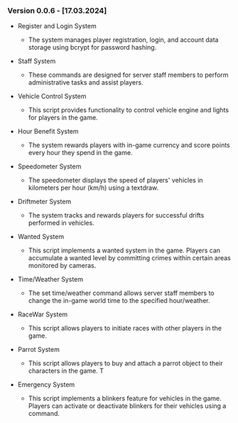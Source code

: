 ### Version 0.0.6 - [17.03.2024]

- Register and Login System
    - The system manages player registration, login, and account data storage using bcrypt for password hashing.

- Staff System
    - These commands are designed for server staff members to perform administrative tasks and assist players.

- Vehicle Control System
    - This script provides functionality to control vehicle engine and lights for players in the game.

- Hour Benefit System
    - The system rewards players with in-game currency and score points every hour they spend in the game.

- Speedometer System
    - The speedometer displays the speed of players' vehicles in kilometers per hour (km/h) using a textdraw.

- Driftmeter System
    - The system tracks and rewards players for successful drifts performed in vehicles.

- Wanted System
    - This script implements a wanted system in the game. Players can accumulate a wanted level by committing crimes within certain areas monitored by cameras.

- Time/Weather System
    - The set time/weather command allows server staff members to change the in-game world time to the specified hour/weather.

- RaceWar System
    - This script allows players to initiate races with other players in the game.

- Parrot System
    - This script allows players to buy and attach a parrot object to their characters in the game. T

- Emergency System
    - This script implements a blinkers feature for vehicles in the game. Players can activate or deactivate blinkers for their vehicles using a command.